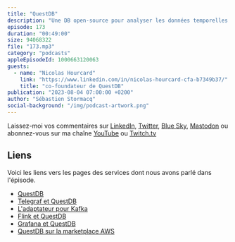 ```yaml
---
title: "QuestDB"
description: "Une DB open-source pour analyser les données temporelles: QuestDB est une base de données conçue pour ingérer, stocker et analyser des données temporelles. Utilisée dans de nombreux domaines métiers différents, elle scale de façon linéaire en exploitant au mieux les caractéristiques des plateformes modernes. On vous explique comment ca marche, mais aussi l'historique du produit et le business model open-source."
episode: 173
duration: "00:49:00"
size: 94068322
file: "173.mp3"
category: "podcasts"
appleEpisodeId: 1000663120063
guests:
  - name: "Nicolas Hourcard"
    link: "https://www.linkedin.com/in/nicolas-hourcard-cfa-b7349b37/"
    title: "co-foundateur de QuestDB"
publication: "2023-08-04 07:00:00 +0200"
author: "Sébastien Stormacq"
social-background: "/img/podcast-artwork.png"
---
```


Laissez-moi vos commentaires sur [LinkedIn](https://www.linkedin.com/in/sebastienstormacq/), [Twitter](https://twitter.com/sebsto), [Blue Sky](https://bsky.app/profile/sebsto.bsky.social), [Mastodon](https://awscommunity.social/@sebsto) ou abonnez-vous sur ma chaîne [YouTube](https://www.youtube.com/sebsto) ou [Twitch.tv](https://www.twitch.tv/sebAWS)

## Liens

Voici les liens vers les pages des services dont nous avons parlé dans l'épisode.

- [QuestDB](https://questdb.io)
- [Telegraf et QuestDB](https://questdb.io/blog/2021/07/09/telegraf-and-questdb-for-storing-metrics-in-a-timeseries-database/)
- [L'adaptateur pour Kafka](https://github.com/questdb/kafka-questdb-connector)
- [Flink et QuestDB](https://questdb.io/docs/third-party-tools/flink/)
- [Grafana et QuestDB](https://questdb.io/docs/third-party-tools/grafana/)
- [QuestDB sur la marketplace AWS](https://aws.amazon.com/marketplace/pp/prodview-cddeafdirexw6?sr=0-1&ref_=beagle&applicationId=AWSMPContessa)